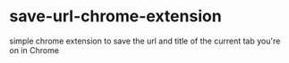 # save-url-chrome-extension
simple chrome extension to save the url and title of the current tab you're on in Chrome
